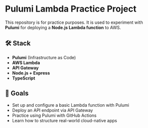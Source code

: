 # Pulumi Lambda Practice Project

This repository is for practice purposes. It is used to experiment with **Pulumi** for deploying a **Node.js Lambda function** to AWS.

## 🛠️ Stack

- **Pulumi** (Infrastructure as Code)
- **AWS Lambda**
- **API Gateway**
- **Node.js + Express**
- **TypeScript**

## 🎯 Goals

- Set up and configure a basic Lambda function with Pulumi
- Deploy an API endpoint via API Gateway
- Practice using Pulumi with GitHub Actions
- Learn how to structure real-world cloud-native apps

